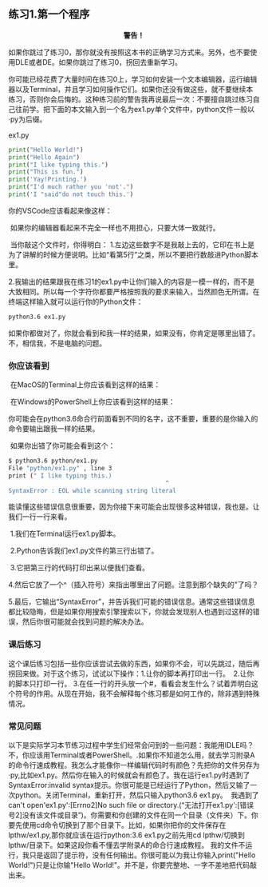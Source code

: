 ## 练习1.第一个程序

<center><b>警告！</b></center>

如果你跳过了练习0，那你就没有按照这本书的正确学习方式来。另外，也不要使用DLE或者DE。如果你跳过了练习0，拐回去重新学习。

​		你可能已经花费了大量时间在练习0上，学习如何安装一个文本编辑器，运行编辑器以及Terminal，并且学习如何操作它们。如果你还没有做这些，就不要继续本练习，否则你会后悔的。这种练习前的警告我再说最后一次：不要擅自跳过练习自己往前学。把下面的本文输入到一个名为ex1.py单个文件中，python文件一般以·py为后缀。

ex1.py

```python
print("Hello World!")
print("Hello Again")
print("I like typing this.")
print("This is fun.")
print('Yay!Printing.')
print("I'd much rather you 'not'.")
print('I "said"do not touch this.')
```

你的VSCode应该看起来像这样：


​		如果你的编辑器看起来不完全一样也不用担心，只要大体一致就行。

​		当你敲这个文件时，你得明白：
1.左边这些数字不是我敲上去的，它印在书上是为了讲解的时候方便说明。比如“看第5行”之类，所以不要把行数敲进Python脚本里。

2.我输出的结果跟我在练习1的ex1.py中让你们输入的内容是一模一样的，而不是大致相同。所以每一个字符你都要严格按照我的要求来输入，当然颜色无所谓。在终端这样输入就可以运行你的Python文件：

```bash
python3.6 ex1.py
```

​		如果你都做对了，你就会看到和我一样的结果，如果没有，你肯定是哪里出错了。不，相信我，不是电脑的问题。

### 你应该看到

​		在MacOS的Terminal上你应该看到这样的结果：



​		在Windows的PowerShell上你应该看到这样的结果：



​		你可能会在python3.6命合行前面看到不同的名字，这不重要，重要的是你输入的命令要输出跟我一样的结果。

​		如果你出错了你可能会看到这个：

```bash
$ python3.6 python/ex1.py
File "python/ex1.py" , line 3
print (" I like typing this.)
 						                    ^
SyntaxError : EOL while scanning string literal
```

​		能读懂这些错误信息很重要，因为你接下来可能会出现很多这种错误，我也是。让我们一行一行来看。

​		1.我们在Terminal运行ex1.py脚本。

​		2.Python告诉我们ex1.py文件的第三行出错了。

​		3.它把第三行的代码打印出来以便我们查看。

​		4.然后它放了一个^（插入符号）来指出哪里出了问题。注意到那个缺失的"了吗？

​		5.最后，它输出“SyntaxError”，并告诉我们可能的错误信息。通常这些错误信息都比较隐晦，但是如果你用搜索引擎搜索以下，你就会发现别人也遇到过这样的错误，然后你很可能就会找到问题的解决办法。

### 课后练习

​		这个课后练习包括一些你应该尝试去做的东西，如果你不会，可以先跳过，随后再拐回来做。对于这个练习，试试以下操作：
​		1.让你的脚本再打印出一行。
​		2.让你的脚本只打印一行。
​		3.在任一行的开头放一个#，看看会发生什么？试着弄明白这个符号的作用。从现在开始，我不会解释每个练习都是如何工作的，除非遇到特殊情况。

### 常见问题

​		以下是实际学习本节练习过程中学生们经常会问到的一些问题：我能用IDLE吗？不，你应该用Terminal或者PowerShell。.如果你不知道怎么用，就去学习附录A的命令行速成教程。
​		我怎么才能像你一样编辑代码时有颜色？先把你的文件另存为·py,比如ex1.py。然后你在输入的时候就会有颜色了。
​		我在运行ex1.py时遇到了SyntaxError:invalid syntax提示。你很可能是已经运行了Python，然后又输了一次python。关闭Terminal，重新打开，然后只输入python3.6 ex1.py。
​		我遇到了can't open'ex1.py':[Errno2]No such file or directory.(“无法打开ex1.py':[错误号2]没有该文件或目录”)。你需要和你创建的文件在同一个目录（文件夹）下。你要先使用cd命令切换到了那个目录下。比如，如果你把你的文件保存在lpthw/ex1.py,那你就应该在运行python:3.6 ex1.py之前先用cd lpthw/切换到lpthw/目录下。如果这段你看不懂去学附录A的命合行速成教程。
​		我的文件不运行，我只是返回了提示符，没有任何输出。你很可能以为我让你输入print("Hello World!")只是让你输"Hello World!"。并不是，你要完整地、一字不差地把代码敲出来。
